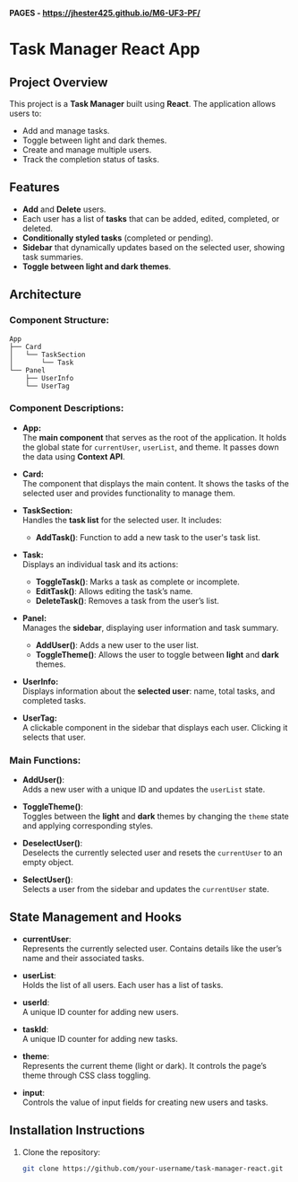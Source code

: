 **PAGES - https://jhester425.github.io/M6-UF3-PF/**

# **Task Manager React App**

## **Project Overview**

This project is a **Task Manager** built using **React**. The application allows users to:
- Add and manage tasks.
- Toggle between light and dark themes.
- Create and manage multiple users.
- Track the completion status of tasks.

## **Features**

- **Add** and **Delete** users.
- Each user has a list of **tasks** that can be added, edited, completed, or deleted.
- **Conditionally styled tasks** (completed or pending).
- **Sidebar** that dynamically updates based on the selected user, showing task summaries.
- **Toggle between light and dark themes**.

## **Architecture**

### **Component Structure:**
```
App
├── Card
│   └── TaskSection
│       └── Task
└── Panel
    ├── UserInfo
    └── UserTag
```

### **Component Descriptions:**

- **App:**  
  The **main component** that serves as the root of the application. It holds the global state for `currentUser`, `userList`, and theme. It passes down the data using **Context API**.

- **Card:**  
  The component that displays the main content. It shows the tasks of the selected user and provides functionality to manage them.
  
- **TaskSection:**  
  Handles the **task list** for the selected user. It includes:
  - **AddTask()**: Function to add a new task to the user's task list.

- **Task:**  
  Displays an individual task and its actions:
  - **ToggleTask()**: Marks a task as complete or incomplete.
  - **EditTask()**: Allows editing the task’s name.
  - **DeleteTask()**: Removes a task from the user’s list.

- **Panel:**  
  Manages the **sidebar**, displaying user information and task summary.
  - **AddUser()**: Adds a new user to the user list.
  - **ToggleTheme()**: Allows the user to toggle between **light** and **dark** themes.

- **UserInfo:**  
  Displays information about the **selected user**: name, total tasks, and completed tasks. 

- **UserTag:**  
  A clickable component in the sidebar that displays each user. Clicking it selects that user.

### **Main Functions:**

- **AddUser()**:  
  Adds a new user with a unique ID and updates the `userList` state.

- **ToggleTheme()**:  
  Toggles between the **light** and **dark** themes by changing the `theme` state and applying corresponding styles.

- **DeselectUser()**:  
  Deselects the currently selected user and resets the `currentUser` to an empty object.

- **SelectUser()**:  
  Selects a user from the sidebar and updates the `currentUser` state.

## **State Management and Hooks**

- **currentUser**:  
  Represents the currently selected user. Contains details like the user’s name and their associated tasks.

- **userList**:  
  Holds the list of all users. Each user has a list of tasks.

- **userId**:  
  A unique ID counter for adding new users.

- **taskId**:  
  A unique ID counter for adding new tasks.

- **theme**:  
  Represents the current theme (light or dark). It controls the page’s theme through CSS class toggling.

- **input**:  
  Controls the value of input fields for creating new users and tasks.

## **Installation Instructions**

1. Clone the repository:

   ```bash
   git clone https://github.com/your-username/task-manager-react.git
